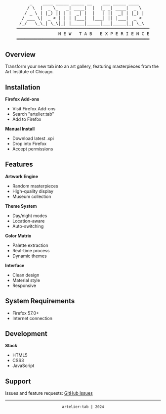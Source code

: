<div align="center">
  <pre style="font-family: monospace; line-height: 1.2;">
    _    ____ _____ _____ __    ___ _____ ____   
   / \  |  _ \_   _| ____|  |  |_ _| ____|  _ \  
  / _ \ | |_) || | |  _| |  |   | ||  _| | |_) | 
 / ___ \|  _ < | | | |___|  |___| || |___|  _ <  
/_/   \_\_| \_\|_| |_____|_____|___|_____|_| \_\ 
═══════════════════════════════════════════════════
                N E W   T A B   E X P E R I E N C E
═══════════════════════════════════════════════════
</pre>
</div>

## Overview
Transform your new tab into an art gallery, featuring masterpieces from the Art Institute of Chicago.

## Installation
**Firefox Add-ons**
- Visit Firefox Add-ons
- Search "artelier:tab"
- Add to Firefox

**Manual Install**
- Download latest .xpi
- Drop into Firefox
- Accept permissions

## Features
**Artwork Engine**
- Random masterpieces
- High-quality display
- Museum collection

**Theme System**
- Day/night modes
- Location-aware
- Auto-switching

**Color Matrix**
- Palette extraction
- Real-time process
- Dynamic themes

**Interface**
- Clean design
- Material style
- Responsive

## System Requirements
- Firefox 57.0+
- Internet connection

## Development
**Stack**
- HTML5
- CSS3
- JavaScript

## Support
Issues and feature requests: [GitHub Issues](https://github.com/c3t1nn/artelier_tab/issues)

---
<div align="center">
  <code>artelier:tab | 2024</code>
</div>
